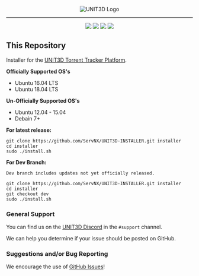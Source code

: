 <p align="center">
    <img src="https://i.imgur.com/q4awiMm.png" alt="UNIT3D Logo">
</p>

<hr>

<p align="center">
<a href="https://trello.com/b/tUDsQ0Gs/unit3d"><img src="https://img.shields.io/badge/Trello-HERE-green.svg" /></a>
<a class="badge-align" href="https://www.codacy.com/app/HDVinnie/UNIT3D?utm_source=github.com&amp;utm_medium=referral&amp;utm_content=UNIT3D/UNIT3D&amp;utm_campaign=Badge_Grade"><img src="https://api.codacy.com/project/badge/Grade/6c6c6c940aec420e987ea82adea272ee"/></a> 
<a href="https://liberapay.com/HDVinnie/"><img src="https://img.shields.io/badge/liberapay-Support%20UNIT3D-yellow.svg"></a>
<a href="https://www.patreon.com/UNIT3D"><img src="https://img.shields.io/badge/patreon-Support%20UNIT3D-orange.svg"></a>	
</p>

## This Repository
Installer for the [UNIT3D Torrent Tracker Platform](https://github.com/HDInnovations/UNIT3D).

**Officially Supported OS's**
- Ubuntu 16.04 LTS
- Ubuntu 18.04 LTS

**Un-Officially Supported OS's**
- Ubuntu 12.04 - 15.04
- Debain 7+

**For latest release:**
```
git clone https://github.com/ServNX/UNIT3D-INSTALLER.git installer
cd installer
sudo ./install.sh
```

**For Dev Branch:**

`Dev branch includes updates not yet officially released.`
```
git clone https://github.com/ServNX/UNIT3D-INSTALLER.git installer
cd installer
git checkout dev
sudo ./install.sh
```

### General Support
You can find us on the [UNIT3D Discord](https://discord.gg/Yk4NBUU) in the `#support` channel. 

We can help you determine if your issue should be posted on GitHub.


### Suggestions and/or Bug Reporting
We encourage the use of [GitHub Issues](https://github.com/ServNX/UNIT3D-INSTALLER/issues/new)!
